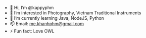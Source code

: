 - 👋 Hi, I’m @kappyphm
- 👀 I’m interested in Photography, Vietnam Traditional Instruments
- 🌱 I’m currently learning Java, NodeJS, Python
- 📫 Email: me.khanhphm@gmail.com
- ⚡ Fun fact: Love OWL

<!---
kappyphm/kappyphm is a ✨ special ✨ repository because its `README.md` (this file) appears on your GitHub profile.
You can click the Preview link to take a look at your changes.
--->
